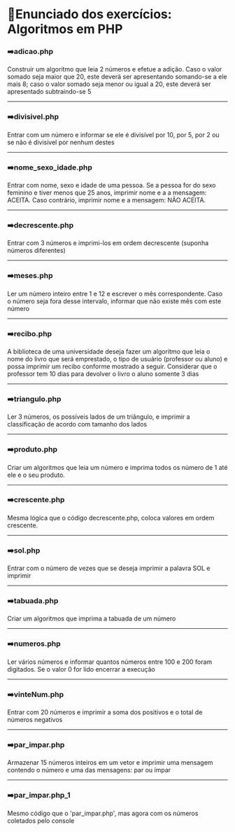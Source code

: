 <h1>📍Enunciado dos exercícios: Algoritmos em PHP</h1>

<h3>➡️adicao.php</h3>
<p>Construir um algoritmo que leia 2 números e
efetue a adição. Caso o valor somado seja
maior que 20, este deverá ser apresentando
somando-se a ele mais 8; caso o valor
somado seja menor ou igual a 20, este deverá
ser apresentado subtraindo-se 5</p>
<hr>
<h3>➡️divisivel.php</h3>
<p>Entrar com um número e informar se ele é
divisível por 10, por 5, por 2 ou se não é
divisível por nenhum destes</p>
<hr>
<h3>➡️nome_sexo_idade.php</h3>
<p>Entrar com nome, sexo e idade de uma
pessoa. Se a pessoa for do sexo feminino e
tiver menos que 25 anos, imprimir nome e a
a mensagem: ACEITA. Caso contrário,
imprimir nome e a mensagem: NÃO ACEITA.</p>
<hr>
<h3>➡️decrescente.php</h3>
<p>Entrar com 3 números e imprimi-los em
ordem decrescente (suponha números
diferentes)</p>
<hr>
<h3>➡️meses.php</h3>
<p>Ler um número inteiro entre 1 e 12 e escrever
o mês correspondente. Caso o número seja
fora desse intervalo, informar que não existe
mês com este número</p>
<hr>
<h3>➡️recibo.php</h3>
<p>A biblioteca de uma universidade deseja fazer
um algoritmo que leia o nome do livro que
será emprestado, o tipo de usuário (professor
ou aluno) e possa imprimir um recibo
conforme mostrado a seguir. Considerar que
o professor tem 10 dias para devolver o livro
o aluno somente 3 dias</p>
<hr>
<h3>➡️triangulo.php</h3>
<p>Ler 3 números, os possíveis lados de um 
triângulo, e imprimir a classificação de 
acordo com tamanho dos lados
</p>
<hr>
<h3>➡️produto.php</h3>
<p>Criar um algoritmos que leia um número e 
imprima todos os número de 1 até ele e o seu 
produto.
</p>
<hr>
<h3>➡️crescente.php</h3>
<p>Mesma lógica que o código decrescente.php, coloca valores em ordem crescente.</p>
<hr>
<h3>➡️sol.php</h3>
<p>Entrar com o número de vezes que se deseja 
imprimir a palavra SOL e imprimir
</p>
<hr>
<h3>➡️tabuada.php</h3>
<p>Criar um algoritmos que imprima a tabuada 
de um número</p>
<hr>
<h3>➡️numeros.php</h3>
<p>Ler vários números e informar quantos 
números entre 100 e 200 foram digitados. Se 
o valor 0 for lido encerrar a execução</p>
<hr>
<h3>➡️vinteNum.php</h3>
<p>Entrar com 20 números e imprimir a soma 
dos positivos e o total de números negativos
</p>
<hr>
<h3>➡️par_impar.php</h3>
<p>Armazenar 15 números inteiros em um vetor 
e imprimir uma mensagem contendo o 
número e uma das mensagens: par ou ímpar</p>
<hr>
<h3>➡️par_impar.php_1</h3>
<p>Mesmo código que o 'par_impar.php', mas agora com os números coletados pelo console</p>
